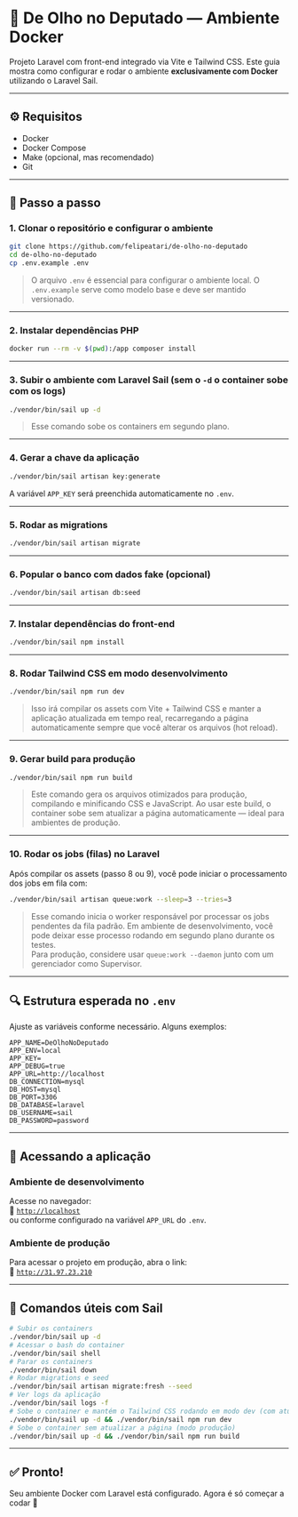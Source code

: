 # 🐳 De Olho no Deputado — Ambiente Docker
Projeto Laravel com front-end integrado via Vite e Tailwind CSS. Este guia mostra como configurar e rodar o ambiente **exclusivamente com Docker** utilizando o Laravel Sail.

---

## ⚙️ Requisitos
- Docker  
- Docker Compose  
- Make (opcional, mas recomendado)  
- Git

---

## 🚀 Passo a passo

### 1. Clonar o repositório e configurar o ambiente
```bash
git clone https://github.com/felipeatari/de-olho-no-deputado
cd de-olho-no-deputado
cp .env.example .env
```
> O arquivo `.env` é essencial para configurar o ambiente local. O `.env.example` serve como modelo base e deve ser mantido versionado.

---

### 2. Instalar dependências PHP
```bash
docker run --rm -v $(pwd):/app composer install
```

---

### 3. Subir o ambiente com Laravel Sail (sem o `-d` o container sobe com os logs)
```bash
./vendor/bin/sail up -d
```
> Esse comando sobe os containers em segundo plano.

---

### 4. Gerar a chave da aplicação
```bash
./vendor/bin/sail artisan key:generate
```
A variável `APP_KEY` será preenchida automaticamente no `.env`.

---

### 5. Rodar as migrations
```bash
./vendor/bin/sail artisan migrate
```

---

### 6. Popular o banco com dados fake (opcional)
```bash
./vendor/bin/sail artisan db:seed
```

---

### 7. Instalar dependências do front-end
```bash
./vendor/bin/sail npm install
```

---

### 8. Rodar Tailwind CSS em modo desenvolvimento
```bash
./vendor/bin/sail npm run dev
```
> Isso irá compilar os assets com Vite + Tailwind CSS e manter a aplicação atualizada em tempo real, recarregando a página automaticamente sempre que você alterar os arquivos (hot reload).

---

### 9. Gerar build para produção
```bash
./vendor/bin/sail npm run build
```
> Este comando gera os arquivos otimizados para produção, compilando e minificando CSS e JavaScript. Ao usar este build, o container sobe sem atualizar a página automaticamente — ideal para ambientes de produção.

---

### 10. Rodar os jobs (filas) no Laravel

Após compilar os assets (passo 8 ou 9), você pode iniciar o processamento dos jobs em fila com:

```bash
./vendor/bin/sail artisan queue:work --sleep=3 --tries=3
```

> Esse comando inicia o worker responsável por processar os jobs pendentes da fila padrão. Em ambiente de desenvolvimento, você pode deixar esse processo rodando em segundo plano durante os testes.  
> Para produção, considere usar `queue:work --daemon` junto com um gerenciador como Supervisor.

---

## 🔍 Estrutura esperada no `.env`
Ajuste as variáveis conforme necessário. Alguns exemplos:
```env
APP_NAME=DeOlhoNoDeputado
APP_ENV=local
APP_KEY=
APP_DEBUG=true
APP_URL=http://localhost
DB_CONNECTION=mysql
DB_HOST=mysql
DB_PORT=3306
DB_DATABASE=laravel
DB_USERNAME=sail
DB_PASSWORD=password
```

---

## 📂 Acessando a aplicação

### Ambiente de desenvolvimento  
Acesse no navegador:  
📍 [`http://localhost`](http://localhost)  
ou conforme configurado na variável `APP_URL` do `.env`.

### Ambiente de produção  
Para acessar o projeto em produção, abra o link:  
📍 [`http://31.97.23.210`](http://31.97.23.210)

---

## 🧰 Comandos úteis com Sail
```bash
# Subir os containers
./vendor/bin/sail up -d
# Acessar o bash do container
./vendor/bin/sail shell
# Parar os containers
./vendor/bin/sail down
# Rodar migrations e seed
./vendor/bin/sail artisan migrate:fresh --seed
# Ver logs da aplicação
./vendor/bin/sail logs -f
# Sobe o container e mantém o Tailwind CSS rodando em modo dev (com atualização automática da página)
./vendor/bin/sail up -d && ./vendor/bin/sail npm run dev
# Sobe o container sem atualizar a página (modo produção)
./vendor/bin/sail up -d && ./vendor/bin/sail npm run build
```

---

## ✅ Pronto!  
Seu ambiente Docker com Laravel está configurado. Agora é só começar a codar 🚀

